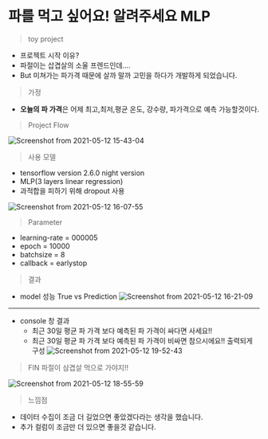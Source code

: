 # 파를 먹고 싶어요! 알려주세요 MLP
> toy project

- 프로젝트 시작 이유?
- 파절이는 삽겹살의 소울 프렌드인데....
- But 미쳐가는 파가격 때문에 살까 말까 고민을 하다가 개발하게 되었습니다.

> 가정
- **오늘의 파 가격**은 어제 최고,최저,평균 온도, 강수량, 파가격으로 예측 가능할것이다.

> Project Flow

![Screenshot from 2021-05-12 15-43-04](https://user-images.githubusercontent.com/72845895/117930295-ca63a300-b338-11eb-9b1d-42e0a79d8c2c.png)


> 사용 모델 
- tensorflow version 2.6.0 night version
- MLP(3 layers linear regression)  
- 과적합을 피하기 위해 dropout 사용 


![Screenshot from 2021-05-12 16-07-55](https://user-images.githubusercontent.com/72845895/117933358-73f86380-b33c-11eb-90e5-5643ed3d0beb.png)


> Parameter
- learning-rate = 000005
- epoch = 10000
- batchsize = 8
- callback = earlystop

> 결과 
- model 성능 True vs Prediction 
![Screenshot from 2021-05-12 16-21-09](https://user-images.githubusercontent.com/72845895/117934895-19600700-b33e-11eb-9a6b-1dc98d1b24f0.png)

---

- console 창 결과 
    - 최근 30일 평균 파 가격 보다 예측된 파 가격이 싸다면 사세요!!
    - 최근 30일 평균 파 가격 보다 예측된 파 가격이 비싸면 참으시에요!! 출력되게 구성
![Screenshot from 2021-05-12 19-52-43](https://user-images.githubusercontent.com/72845895/117963710-ad8c9700-b35b-11eb-9d94-030fdb7fa89d.png)

> FIN 파절이 삼겹살 먹으로 가야지!! 

![Screenshot from 2021-05-12 18-55-59](https://user-images.githubusercontent.com/72845895/117956145-baa58800-b353-11eb-883d-01be1b36ca5d.png)


> 느낌점
- 데이터 수집이 조금 더 길었으면 좋았겠다라는 생각을 했습니다.
- 추가 컬럼이 조금만 더 있으면 좋을것 같습니다.
